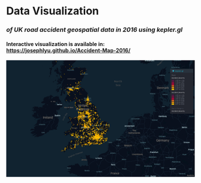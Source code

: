# Data Visualization

### *of UK road accident geospatial data in 2016 using kepler.gl*

#### Interactive visualization is available in: https://josephlyu.github.io/Accident-Map-2016/

![png](imgs/img.png)

